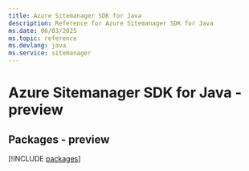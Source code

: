 ```yaml
---
title: Azure Sitemanager SDK for Java
description: Reference for Azure Sitemanager SDK for Java
ms.date: 06/03/2025
ms.topic: reference
ms.devlang: java
ms.service: sitemanager
---
```

# Azure Sitemanager SDK for Java - preview
## Packages - preview
[!INCLUDE [packages](sitemanager-index.md)]